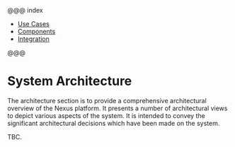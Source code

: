 @@@ index

* [Use Cases](use-cases.md)
* [Components](components.md)
* [Integration](integration.md)

@@@

# System Architecture

The architecture section is to provide a comprehensive architectural overview of the Nexus platform. It presents a
number of architectural views to depict various aspects of the system. It is intended to convey the significant
architectural decisions which have been made on the system.

TBC.